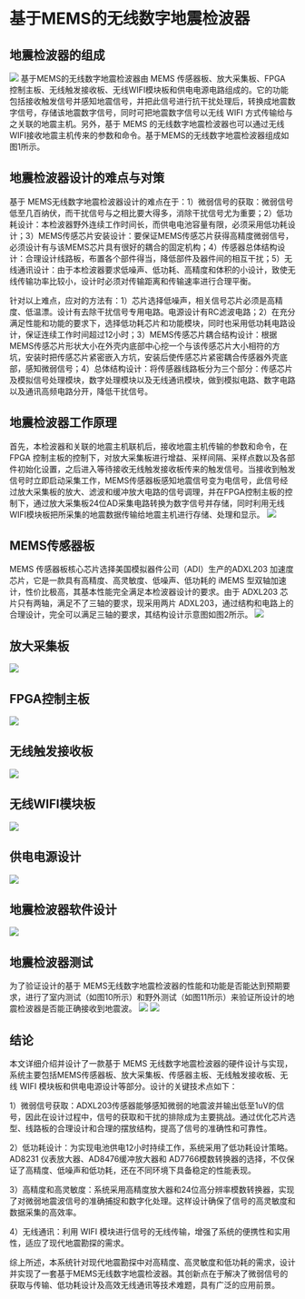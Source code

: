 # 基于MEMS的无线数字地震检波器

## 地震检波器的组成

![](../readme.assets/Pasted%20image%2020241026104256.png)
基于MEMS的无线数字地震检波器由 MEMS 传感器板、放大采集板、FPGA 控制主板、无线触发接收板、无线WIFI模块板和供电电源电路组成的。它的功能包括接收触发信号并感知地震信号，并把此信号进行抗干扰处理后，转换成地震数字信号，存储该地震数字信号，同时可把地震数字信号以无线 WIFI 方式传输给与之关联的地震主机。另外，基于 MEMS 的无线数字地震检波器也可以通过无线WIFI接收地震主机传来的参数和命令。基于MEMS的无线数字地震检波器组成如图1所示。



## **地震检波器设计的难点与对策**    

基于 MEMS无线数字地震检波器设计的难点在于：1）微弱信号的获取：微弱信号低至几百纳伏，而干扰信号与之相比要大得多，消除干扰信号尤为重要；2）低功耗设计：本检波器野外连续工作时间长，而供电电池容量有限，必须采用低功耗设计；3）MEMS传感芯片安装设计：要保证MEMS传感芯片获得高精度微弱信号，必须设计有与该MEMS芯片具有很好的耦合的固定机构；4）传感器总体结构设计：合理设计线路板，布置各个部件得当，降低部件及器件间的相互干扰；5）无线通讯设计：由于本检波器要求低噪声、低功耗、高精度和体积的小设计，致使无线传输功率比较小，设计时必须对传输距离和传输速率进行合理平衡。  

针对以上难点，应对的方法有：1）芯片选择低噪声，相关信号芯片必须是高精度、低温漂。设计有去除干扰信号专用电路。电源设计有RC滤波电路；2）在充分满足性能和功能的要求下，选择低功耗芯片和功能模块，同时也采用低功耗电路设计，保证连续工作时间超过12小时；3）MEMS传感芯片耦合结构设计：根据MEMS传感芯片形状大小在外壳内底部中心挖一个与该传感芯片大小相符的方坑，安装时把传感芯片紧密嵌入方坑，安装后使传感芯片紧密耦合传感器外壳底部，感知微弱信号；4）总体结构设计：将传感器线路板分为三个部分：传感芯片及模拟信号处理模块，数字处理模块以及无线通讯模块，做到模拟电路、数字电路以及通讯高频电路分开，降低干扰信号。

## **地震检波器工作原理**  

首先，本检波器和关联的地震主机联机后，接收地震主机传输的参数和命令，在 FPGA 控制主板的控制下，对放大采集板进行增益、采样间隔、采样点数以及各部件初始化设置，之后进入等待接收无线触发接收板传来的触发信号。当接收到触发信号时立即启动采集工作，MEMS传感器板感知地震信号变为电信号，此信号经过放大采集板的放大、滤波和缓冲放大电路的信号调理，并在FPGA控制主板的控制下，通过放大采集板24位AD采集电路转换为数字信号并存储，同时利用无线 WIFI模块板把所采集的地震数据传输给地震主机进行存储、处理和显示。
![](../readme.assets/Pasted%20image%2020241026104348.png)

## MEMS传感器板

MEMS 传感器板核心芯片选择美国模拟器件公司（ADI）生产的ADXL203 加速度芯片，它是一款具有高精度、高灵敏度、低噪声、低功耗的 iMEMS 型双轴加速计，性价比极高，其基本性能完全满足本检波器设计的要求。由于 ADXL203 芯片只有两轴，满足不了三轴的要求，现采用两片 ADXL203，通过结构和电路上的合理设计，完全可以满足三轴的要求，其结构设计示意图如图2所示。
![](../readme.assets/Pasted%20image%2020241026104446.png)
## 放大采集板

![](../readme.assets/Pasted%20image%2020241026104503.png)

## **FPGA控制主板**

![](../readme.assets/Pasted%20image%2020241026104518.png)

## 无线触发接收板
![](../readme.assets/Pasted%20image%2020241026104532.png)

## **无线WIFI模块板**
![](../readme.assets/Pasted%20image%2020241026104551.png)
## **供电电源设计**
![](../readme.assets/Pasted%20image%2020241026104608.png)

## 地震检波器软件设计

![](../readme.assets/Pasted%20image%2020241026104633.png)

## 地震检波器测试
为了验证设计的基于 MEMS无线数字地震检波器的性能和功能是否能达到预期要求，进行了室内测试（如图10所示）和野外测试（如图11所示）来验证所设计的地震检波器是否能正确接收到地震波。
![](../readme.assets/Pasted%20image%2020241026104657.png)
![](../readme.assets/Pasted%20image%2020241026104706.png)

## 结论
本文详细介绍并设计了一款基于 MEMS 无线数字地震检波器的硬件设计与实现，系统主要包括MEMS传感器板、放大采集板、传感器主板、无线触发接收板、无线 WIFI 模块板和供电电源设计等部分。设计的关键技术点如下：  

1）微弱信号获取：ADXL203传感器能够感知微弱的地震波并输出低至1uV的信号，因此在设计过程中，信号的获取和干扰的排除成为主要挑战。通过优化芯片选型、线路板的合理设计和合理的摆放结构，提高了信号的准确性和可靠性。  

2）低功耗设计：为实现电池供电12小时持续工作，系统采用了低功耗设计策略。AD8231 仪表放大器、AD8476缓冲放大器和 AD7766模数转换器的选择，不仅保证了高精度、低噪声和低功耗，还在不同环境下具备稳定的性能表现。  

3）高精度和高灵敏度：系统采用高精度放大器和24位高分辨率模数转换器，实现了对微弱地震波信号的准确捕捉和数字化处理。这样设计确保了信号的高灵敏度和数据采集的高效率。  

4）无线通讯：利用 WIFI 模块进行信号的无线传输，增强了系统的便携性和实用性，适应了现代地震勘探的需求。  

综上所述，本系统针对现代地震勘探中对高精度、高灵敏度和低功耗的需求，设计并实现了一套基于MEMS无线数字地震检波器。其创新点在于解决了微弱信号的获取与传输、低功耗设计及高效无线通讯等技术难题，具有广泛的应用前景。













